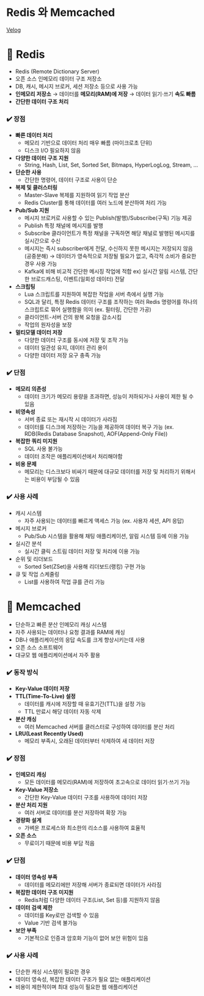 # Redis 와 Memcached

[Velog](https://velog.io/@semoon/Redis-%EC%99%80-Memcached)<br>
# 📍 Redis

- Redis (Remote Dictionary Server)
- 오픈 소스 인메모리 데이터 구조 저장소
- DB, 캐시, 메시지 브로커, 세션 저장소 등으로 사용 가능
- **인메모리 저장소** → 데이터를 **메모리(RAM)에 저장** → 데이터 읽기·쓰기 **속도 빠름**
- **간단한 데이터 구조 처리**

### ✔️ 장점

- **빠른 데이터 처리**
    - 메모리 기반으로 데이터 처리 매우 빠름 (마이크로초 단위)
    - 디스크 I/O 필요하지 않음
- **다양한 데이터 구조 지원**
    - String, Hash, List, Set, Sorted Set, Bitmaps, HyperLogLog, Stream, …
- **단순한 사용**
    - 간단한 명령어, 데이터 구조로 사용이 단순
- **복제 및 클러스터링**
    - Master-Slave 복제를 지원하여 읽기 작업 분산
    - Redis Cluster를 통해 데이터를 여러 노드에 분산하여 처리 가능
- **Pub/Sub 지원**
    - 메시지 브로커로 사용할 수 있는 Publish(발행)/Subscribe(구독) 기능 제공
    - Publish
    특정 채널에 메시지를 발행
    - Subscribe
    클라이언트가 특정 채널을 구독하면 해당 채널로 발행된 메시지를 실시간으로 수신
    - 메시지는 즉시 subscriber에게 전달, 수신하지 못한 메시지는 저장되지 않음(공중분해)
    → 데이터가 영속적으로 저장될 필요가 없고, 즉각적 소비가 중요한 경우 사용 가능
    - Kafka에 비해 비교적 간단한 메시징 작업에 적합
    ex) 실시간 알림 시스템, 간단한 브로드캐스팅, 이벤트(일회성 데이터) 전달
- **스크립팅**
    - Lua 스크립트를 지원하여 복잡한 작업을 서버 측에서 실행 가능
    - SQL과 달리, 특정 Redis 데이터 구조를 조작하는 여러 Redis 명령어를 하나의 스크립트로 묶어 실행함을 의미
    (ex. 필터링, 간단한 가공)
    - 클라이언트-서버 간의 왕복 요청을 감소시킴
    - 작업의 원자성을 보장
- **멀티모델 데이터 저장**
    - 다양한 데이터 구조를 동시에 저장 및 조작 가능
    - 데이터 일관성 유지, 데이터 관리 용이
    - 다양한 데이터 저장 요구 충족 가능

### ✔️ 단점

- **메모리 의존성**
    - 데이터 크기가 메모리 용량을 초과하면, 성능이 저하되거나 사용이 제한 될 수 있음
- **비영속성**
    - 서버 종료 또는 재시작 시 데이터가 사라짐
    - 데이터를 디스크에 저장하는 기능을 제공하여 데이터 복구 가능
    (ex. RDB(Redis Database Snapshot), AOF(Append-Only File))
- **복잡한 쿼리 미지원**
    - SQL 사용 불가능
    - 데이터 조작은 애플리케이션에서 처리해야함
- **비용 문제**
    - 메모리는 디스크보다 비싸기 때문에 대규모 데이터를 저장 및 처리하기 위해서는 비용이 부담될 수 있음

### ✔️ 사용 사례

- 캐시 시스템
    - 자주 사용되는 데이터를 빠르게 액세스 가능 (ex. 사용자 세션, API 응답)
- 메시지 브로커
    - Pub/Sub 시스템을 활용해 채팅 애플리케이션, 알림 시스템 등에 이용 가능
- 실시간 분석
    - 실시간 클릭 스트림 데이터 저장 및 처리에 이용 가능
- 순위 및 리더보드
    - Sorted Set(ZSet)을 사용해 리더보드(랭킹) 구현 가능
- 큐 및 작업 스케줄링
    - List를 사용하여 작업 큐를 관리 가능

# 📍 Memcached

- 단순하고 빠른 분산 인메모리 캐싱 시스템
- 자주 사용되는 데이터나 요청 결과를 RAM에 캐싱
- DB나 애플리케이션의 응답 속도를 크게 향상시키는데 사용
- 오픈 소스 소프트웨어
- 대규모 웹 애플리케이션에서 자주 활용

### ✔️ 동작 방식

- **Key-Value 데이터 저장**
- **TTL(Time-To-Live) 설정**
    - 데이터를 캐시에 저장할 때 유효기간(TTL)을 설정 가능
    - TTL 만료시 해당 데이터 자동 삭제
- **분산 캐싱**
    - 여러 Memcached 서버를 클러스터로 구성하여 데이터를 분산 처리
- **LRU(Least Recently Used)**
    - 메모리 부족시, 오래된 데이터부터 삭제하여 새 데이터 저장

### ✔️ 장점

- **인메모리 캐싱**
    - 모든 데이터를 메모리(RAM)에 저장하여 초고속으로 데이터 읽기·쓰기 가능
- **Key-Value 저장소**
    - 간단한 Key-Value 데이터 구조를 사용하여 데이터 저장
- **분산 처리 지원**
    - 여러 서버로 데이터를 분산 저장하여 확장 가능
- **경량화 설계**
    - 가벼운 프로세스와 최소한의 리소스를 사용하여 효율적
- **오픈 소스**
    - 무료이기 때문에 비용 부담 적음

### ✔️ 단점

- **데이터 영속성 부족**
    - 데이터를 메모리에만 저장해 서버가 종료되면 데이터가 사라짐
- **복잡한 데이터 구조 미지원**
    - Redis처럼 다양한 데이터 구조(List, Set 등)를 지원하지 않음
- **데이터 검색 제한**
    - 데이터를 Key로만 검색할 수 있음
    - Value 기반 검색 불가능
- **보안 부족**
    - 기본적으로 인증과 암호화 기능이 없어 보안 위험이 있음

### ✔️ 사용 사례

- 단순한 캐싱 시스템이 필요한 경우
- 데이터 영속성, 복잡한 데이터 구조가 필요 없는 애플리케이션
- 비용이 제한적이며 최대 성능이 필요한 웹 애플리케이션
